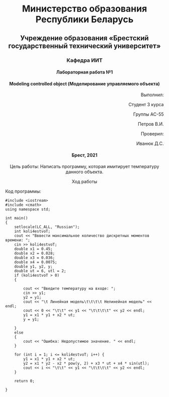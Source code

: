 # <p align="center"> Министерство образования Республики Беларусь </p>
## <p align="center"> Учреждение образования «Брестский государственный технический университет»</p>
### <p align="center"> Кафедра ИИТ</p>

#### <p align="center">Лабораторная работа №1</p>
#### <p align="center">Modeling controlled object (Моделирование управляемого объекта)</p>

<p align="right" >Выполнил: </p>
<p align="right" >Студент 3 курса</p>
<p align="right" >Группы АС-55</p>
<p align="right" >Петров В.И.</p>
<p align="right" >Проверил:</p>
<p align="right" >Иванюк Д.С.</p>

#### <p align="center">Брест, 2021</p>

<p align="center">Цель работы: Написать программу, которая имитирует температуру данного объекта.</p>

<p align="center">Ход работы </p>
Код программы:


``` 
#include <iostream>
#include <cmath>
using namespace std;

int main()
{	
	setlocale(LC_ALL, "Russian");
	int koli4estvoT;
	cout << "Вввести максимальное количество дискретных моментов времени: ";
	cin >> koli4estvoT;
	double x1 = 0.45;
	double x2 = 0.028;
	double x3 = 0.036;
	double x4 = 0.0075;
	double y1, y2, y;
	double ut = 6, utl = 2;
	if (koli4estvoT > 0)
	{

		cout << "Введите температуру на входе: ";
		cin >> y1;
		y2 = y1;
		cout << "\t Линейная модель\t\t\t\t Нелинейная модель" << endl;
		cout << 0 << "\t\t" << y1 << "\t\t\t\t" << y2 << endl;
		y1 = x1 * y1 + x2 * ut;
		y = y1;
		
	}
	else
	{
		cout << "Ошибка: Недопустимое значение. " << endl;
	}

	for (int i = 1; i <= koli4estvoT; i++) {
		y1 = x1 * y1 + x2 * ut;
		y2 = x1 * y2 - x2 * pow(y, 2) + x3 * ut + x4 * sin(utl);
		cout << i << "\t\t" << y1 << "\t\t\t\t" << y2 << endl;
	}

	return 0;

}

